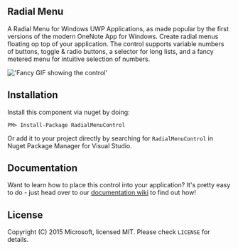 ## Radial Menu
A Radial Menu for Windows UWP Applications, as made popular by the first versions of the modern OneNote App for Windows. Create radial menus floating op top of your application. The control supports variable numbers of buttons, toggle & radio buttons, a selector for long lists, and a fancy metered 
menu for intuitive selection of numbers.

!['Fancy GIF showing the control'](https://github.com/CatalystCode/radial-menu/blob/CaseStudyDemo/gif.gif)

## Installation

Install this component via nuget by doing:

```
PM> Install-Package RadialMenuControl
```

Or add it to your project directly by searching for `RadialMenuControl` in Nuget Package Manager for Visual Studio.

## Documentation

Want to learn how to place this control into your application? It's pretty easy to do - just head over to our [documentation wiki](https://github.com/CatalystCode/radial-menu/wiki) to find out how!

## License

Copyright (C) 2015 Microsoft, licensed MIT. Please check `LICENSE` for details.
